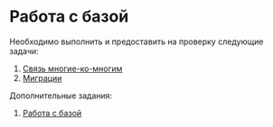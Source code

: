 Работа с базой
===

Необходимо выполнить и предоставить на проверку следующие задачи:

1. [Связь многие-ко-многим](./m2m-relations/)
2. [Миграции](./orm_migrations)

Дополнительные задания:

1. [Работа с базой](./orm_query/)

